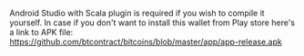 Android Studio with Scala plugin is required if you wish to compile it yourself. In case if you don't want to install this wallet from Play store here's a link to APK file: https://github.com/btcontract/bitcoins/blob/master/app/app-release.apk
